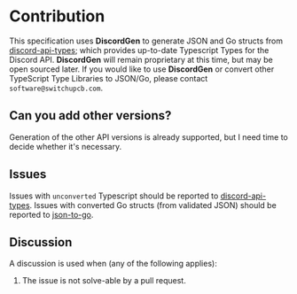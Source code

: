 # Contribution

This specification uses **DiscordGen** to generate JSON and Go structs from [discord-api-types](https://github.com/discordjs/discord-api-types); which provides up-to-date Typescript Types for the Discord API. **DiscordGen** will remain proprietary at this time, but may be open sourced later. If you would like to use **DiscordGen** or convert other TypeScript Type Libraries to JSON/Go, please contact `software@switchupcb.com`.

## Can you add other versions?

Generation of the other API versions is already supported, but I need time to decide whether it's necessary.

## Issues

Issues with `unconverted` Typescript should be reported to [discord-api-types](https://github.com/discordjs/discord-api-types). Issues with converted Go structs (from validated JSON) should be reported to [json-to-go](https://github.com/mholt/json-to-go).

## Discussion

A discussion is used when (any of the following applies):
1. The issue is not solve-able by a pull request.